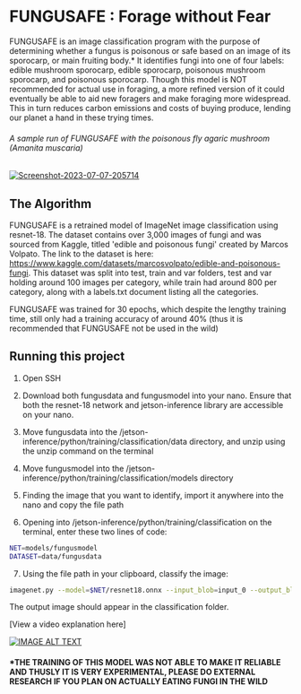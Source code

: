 # FUNGUSAFE : Forage without Fear
 
FUNGUSAFE is an image classification program with the purpose of determining whether a fungus is poisonous or safe based on an image of its sporocarp, or main fruiting body.*
It identifies fungi into one of four labels: edible mushroom sporocarp, edible sporocarp, poisonous mushroom sporocarp, and poisonous sporocarp. 
Though this model is NOT recommended for actual use in foraging, a more refined version of it could eventually be able to aid new foragers and make foraging more widespread. This in turn reduces carbon emissions and costs of buying produce, lending our planet a hand in these trying times.


###### A sample run of FUNGUSAFE with the poisonous fly agaric mushroom (Amanita muscaria)
<a href="https://imgbb.com/"><img src="https://i.ibb.co/6Z5Pr2W/Screenshot-2023-07-07-205714.png" alt="Screenshot-2023-07-07-205714" border="0"></a>

## The Algorithm

FUNGUSAFE is a retrained model of ImageNet image classification using resnet-18. The dataset contains over 3,000 images of fungi and was sourced from Kaggle, titled 'edible and poisonous fungi' created by Marcos Volpato. The link to the dataset is here: https://www.kaggle.com/datasets/marcosvolpato/edible-and-poisonous-fungi. This dataset was split into test, train and var folders, test and var holding around 100 images per category, while train had around 800 per category, along with a labels.txt document listing all the categories.

FUNGUSAFE was trained for 30 epochs, which despite the lengthy training time, still only had a training accuracy of around 40% (thus it is recommended that FUNGUSAFE not be used in the wild)

## Running this project

1. Open SSH
   
2. Download both fungusdata and fungusmodel into your nano. Ensure that both the resnet-18 network and jetson-inference library are accessible on your nano.
   
3. Move fungusdata into the /jetson-inference/python/training/classification/data directory, and unzip using the unzip command on the terminal
   
4. Move fungusmodel into the /jetson-inference/python/training/classification/models directory

5. Finding the image that you want to identify, import it anywhere into the nano and copy the file path
   
6. Opening into /jetson-inference/python/training/classification on the terminal, enter these two lines of code:
``` bash
NET=models/fungusmodel
DATASET=data/fungusdata
```
   
7. Using the file path in your clipboard, classify the image:
``` bash
imagenet.py --model=$NET/resnet18.onnx --input_blob=input_0 --output_blob=output_0 --labels=$DATASET/labels.txt <pasted file path> <output>.jpg
```
The output image should appear in the classification folder.

[View a video explanation here]

[![IMAGE ALT TEXT](https://i.ibb.co/2s54tRM/Screenshot-2023-07-09-133812.png)](https://www.youtube.com/watch?v=4OU-ZjEJFcw "How to use FUNGUSAFE")

#### *THE TRAINING OF THIS MODEL WAS NOT ABLE TO MAKE IT RELIABLE AND THUSLY IT IS VERY EXPERIMENTAL, PLEASE DO EXTERNAL RESEARCH IF YOU PLAN ON ACTUALLY EATING FUNGI IN THE WILD
